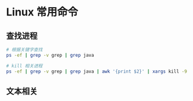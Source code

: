 # Linux 常用命令

## 查找进程

```sh
# 根据关键字查找
ps -ef | grep -v grep | grep java

# kill 相关进程
ps -ef | grep -v grep | grep java | awk '{print $2}' | xargs kill -9
```

## 文本相关

```sh

```